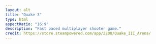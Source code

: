```yaml
---
layout: alt
title: "Quake 3"
type: html
aspectRatio: "16:9"
description: "Fast paced multiplayer shooter game."
credit: https://store.steampowered.com/app/2200/Quake_III_Arena/
---
```

